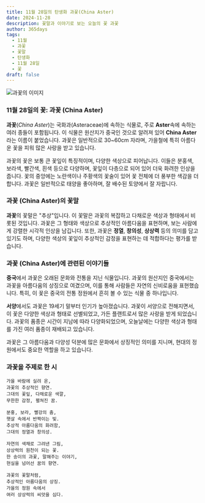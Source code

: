 ```yaml
---
title: 11월 28일의 탄생화 과꽃(China Aster)
date: 2024-11-28
description: 꽃말과 이야기로 보는 오늘의 꽃 과꽃
author: 365days
tags:
  - 11월
  - 과꽃
  - 꽃말
  - 탄생화
  - 11월 28일
  - 꽃
draft: false
---
```



![과꽃의 이미지](https://cdn.pixabay.com/photo/2019/10/08/17/53/asters-4535620_1280.jpg#center)


### 11월 28일의 꽃: 과꽃 (China Aster)

**과꽃**(*China Aster*)는 국화과(Asteraceae)에 속하는 식물로, 주로 **Aster**속에 속하는 여러 종들이 포함됩니다. 이 식물은 원산지가 중국인 것으로 알려져 있어 **China Aster**라는 이름이 붙었습니다. 과꽃은 일반적으로 30~60cm 자라며, 가을철에 특히 아름다운 꽃을 피워 많은 사랑을 받고 있습니다.

과꽃의 꽃은 보통 큰 꽃잎이 특징적이며, 다양한 색상으로 피어납니다. 이들은 분홍색, 보라색, 빨간색, 흰색 등으로 다양하며, 꽃잎이 다층으로 되어 있어 더욱 화려한 인상을 줍니다. 꽃의 중앙에는 노란색이나 주황색의 꽃술이 있어 꽃 전체에 더 풍부한 색감을 더합니다. 과꽃은 일반적으로 태양을 좋아하며, 잘 배수된 토양에서 잘 자랍니다.

### 과꽃 (China Aster)의 꽃말

**과꽃**의 꽃말은 "추상"입니다. 이 꽃말은 과꽃의 복잡하고 다채로운 색상과 형태에서 비롯된 것입니다. 과꽃은 그 형태와 색상으로 추상적인 아름다움을 표현하며, 보는 사람에게 강렬한 시각적 인상을 남깁니다. 또한, 과꽃은 **정열**, **창의성**, **상상력** 등의 의미를 담고 있기도 하며, 다양한 색상의 꽃잎이 추상적인 감정을 표현하는 데 적합하다는 평가를 받습니다.

### 과꽃 (China Aster)에 관련된 이야기들

**중국**에서 과꽃은 오래된 문화와 전통을 지닌 식물입니다. 과꽃의 원산지인 중국에서는 과꽃을 아름다움의 상징으로 여겼으며, 이를 통해 사람들은 자연의 신비로움을 표현했습니다. 특히, 이 꽃은 중국의 전통 정원에서 흔히 볼 수 있는 식물 중 하나입니다.

**서양**에서도 과꽃은 19세기 말부터 인기가 높아졌습니다. 과꽃이 서양으로 전해지면서, 이 꽃은 다양한 색상과 형태로 선별되었고, 가든 플랜트로서 많은 사랑을 받게 되었습니다. 과꽃의 품종은 시간이 지남에 따라 다양화되었으며, 오늘날에는 다양한 색상과 형태를 가진 여러 품종이 재배되고 있습니다.

과꽃은 그 아름다움과 다양성 덕분에 많은 문화에서 상징적인 의미를 지니며, 현대의 정원에서도 중요한 역할을 하고 있습니다.

### 과꽃을 주제로 한 시

	가을 바람에 실려 온,
	과꽃의 추상적인 향연.
	그대의 꽃잎, 다채로운 색깔,
	무한한 감정, 펼쳐진 꿈.
	
	분홍, 보라, 빨강의 춤,
	햇살 속에서 반짝이는 빛.
	추상적 아름다움의 화려함,
	그대의 정열과 창의성.
	
	자연의 색채로 그려낸 그림,
	상상력의 원천이 되는 꽃.
	한 송이의 과꽃, 말해주는 이야기,
	현실을 넘어선 꿈의 향연.
	
	과꽃의 꽃말처럼,
	추상적인 아름다움의 상징.
	가을의 정원 속에서
	여러 상상력의 씨앗을 심다.
